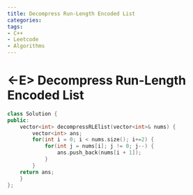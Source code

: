```yaml
---
title: Decompress Run-Length Encoded List
categories:
tags:
- C++
- Leetcode
- Algorithms
---
```


# <-E> Decompress Run-Length Encoded List

```c++
class Solution {
public:
    vector<int> decompressRLElist(vector<int>& nums) {
        vector<int> ans;
        for(int i = 0; i < nums.size(); i+=2) {
            for(int j = nums[i]; j != 0; j--) {
                ans.push_back(nums[i + 1]);
            }
        }
    return ans;    
    }
};
```

